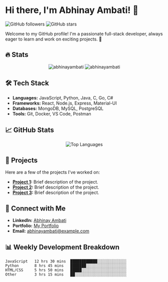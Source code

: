# Hi there, I'm Abhinay Ambati! 👋

![GitHub followers](https://img.shields.io/github/followers/abhinayambati?label=Follow&style=social)
![GitHub stars](https://img.shields.io/github/stars/abhinayambati?style=social)

Welcome to my GitHub profile! I'm a passionate full-stack developer, always eager to learn and work on exciting projects. 🚀

## 🔥 Stats

<p align="center">
  <img src="https://github-readme-stats.vercel.app/api?username=abhinayambati&show_icons=true&locale=en" alt="abhinayambati" />
  <img src="https://github-readme-streak-stats.herokuapp.com/?user=abhinayambati" alt="abhinayambati" />
</p>

## 🛠️ Tech Stack

- **Languages:** JavaScript, Python, Java, C, Go, C#
- **Frameworks:** React, Node.js, Express, Material-UI
- **Databases:** MongoDB, MySQL, PostgreSQL
- **Tools:** Git, Docker, VS Code, Postman

## 📈 GitHub Stats

<p align="center">
  <img src="https://github-readme-stats.vercel.app/api/top-langs/?username=abhinayambati&layout=compact&langs_count=8&theme=default" alt="Top Languages" />
</p>

## 🚀 Projects

Here are a few of the projects I've worked on:

- **[Project 1](https://github.com/abhinayambati/project1):** Brief description of the project.
- **[Project 2](https://github.com/abhinayambati/project2):** Brief description of the project.
- **[Project 3](https://github.com/abhinayambati/project3):** Brief description of the project.

## 🤝 Connect with Me

- **LinkedIn:** [Abhinay Ambati](https://linkedin.com/in/abhinayambati)
- **Portfolio:** [My Portfolio](https://yourportfolio.com)
- **Email:** abhinayambati@example.com

## 📊 Weekly Development Breakdown

<!--START_SECTION:waka-->
```text
JavaScript   12 hrs 30 mins  ████████████░░░░░░░░░░░░░
Python       8 hrs 45 mins   ███████░░░░░░░░░░░░░░░░░░
HTML/CSS     5 hrs 50 mins   █████░░░░░░░░░░░░░░░░░░░░
Other        3 hrs 15 mins   ██░░░░░░░░░░░░░░░░░░░░░░░
